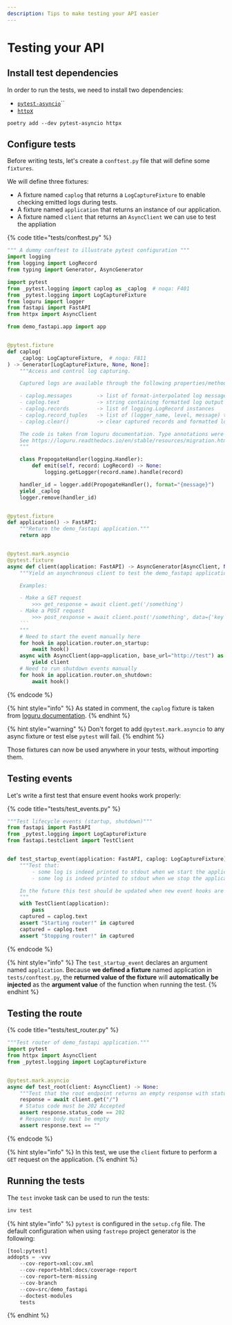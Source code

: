 ```yaml
---
description: Tips to make testing your API easier
---
```


# Testing your API

## Install test dependencies

In order to run the tests, we need to install two dependencies:

* [`pytest-asyncio`](https://pypi.org/project/pytest-asyncio/)\`\`
* [`http`x](https://www.python-httpx.org/)

```text
poetry add --dev pytest-asyncio httpx
```

## Configure tests

Before writing tests, let's create a `conftest.py` file that will define some `fixtures`.

We will define three fixtures:

* A fixture named `caplog` that returns a `LogCaptureFixture` to enable checking emitted logs during tests.
* A fixture named `application` that returns an instance of our application.
* A fixture named `client` that returns an `AsyncClient` we can use to test the appliation

{% code title="tests/conftest.py" %}
```python
""" A dummy conftest to illustrate pytest configuration """
import logging
from logging import LogRecord
from typing import Generator, AsyncGenerator

import pytest
from _pytest.logging import caplog as _caplog  # noqa: F401
from _pytest.logging import LogCaptureFixture
from loguru import logger
from fastapi import FastAPI
from httpx import AsyncClient

from demo_fastapi.app import app


@pytest.fixture
def caplog(
    _caplog: LogCaptureFixture,  # noqa: F811
) -> Generator[LogCaptureFixture, None, None]:
    """Access and control log capturing.

    Captured logs are available through the following properties/methods::

    - caplog.messages        -> list of format-interpolated log messages
    - caplog.text            -> string containing formatted log output
    - caplog.records         -> list of logging.LogRecord instances
    - caplog.record_tuples   -> list of (logger_name, level, message) tuples
    - caplog.clear()         -> clear captured records and formatted log output string

    The code is taken from loguru documentation. Type annotations were added to play nice with mypy.
    See https://loguru.readthedocs.io/en/stable/resources/migration.html#making-things-work-with-pytest-and-caplog
    """

    class PropogateHandler(logging.Handler):
        def emit(self, record: LogRecord) -> None:
            logging.getLogger(record.name).handle(record)

    handler_id = logger.add(PropogateHandler(), format="{message}")
    yield _caplog
    logger.remove(handler_id)


@pytest.fixture
def application() -> FastAPI:
    """Return the demo_fastapi application."""
    return app


@pytest.mark.asyncio
@pytest.fixture
async def client(application: FastAPI) -> AsyncGenerator[AsyncClient, None]:
    """Yield an asynchronous client to test the demo_fastapi application.

    Examples:

    - Make a GET request
        >>> get_response = await client.get('/something')
    - Make a POST request
        >>> post_response = await client.post('/something', data={'key': 'value'})
    ```
    """
    # Need to start the event manually here
    for hook in application.router.on_startup:
        await hook()
    async with AsyncClient(app=application, base_url="http://test") as client:
        yield client
    # Need to run shutdown events manually
    for hook in application.router.on_shutdown:
        await hook()

```
{% endcode %}

{% hint style="info" %}
As stated in comment, the `caplog` fixture is taken from [loguru documentation](https://loguru.readthedocs.io/en/stable/resources/migration.html#making-things-work-with-pytest-and-caplog).
{% endhint %}

{% hint style="warning" %}
Don't forget to add `@pytest.mark.asyncio` to any async fixture or test else `pytest` will fail.
{% endhint %}

Those fixtures can now be used anywhere in your tests, without importing them.

## Testing events

Let's write a first test that ensure event hooks work properly:

{% code title="tests/test\_events.py" %}
```python
"""Test lifecycle events (startup, shutdown)"""
from fastapi import FastAPI
from _pytest.logging import LogCaptureFixture
from fastapi.testclient import TestClient


def test_startup_event(application: FastAPI, caplog: LogCaptureFixture) -> None:
    """Test that:
        - some log is indeed printed to stdout when we start the application.
        - some log is indeed printed to stdout when we stop the application.

    In the future this test should be updated when new event hooks are added to the application.
    """
    with TestClient(application):
        pass
    captured = caplog.text
    assert "Starting router!" in captured
    captured = caplog.text
    assert "Stopping router!" in captured

```
{% endcode %}

{% hint style="info" %}
The `test_startup_event` declares an argument named `application`. Because **we defined a fixture** named application in `tests/conftest.py`, the **returned value of the fixture** will **automatically be injected** as the **argument value** of the function when running the test.
{% endhint %}

## Testing the route

{% code title="tests/test\_router.py" %}
```python
"""Test router of demo_fastapi application."""
import pytest
from httpx import AsyncClient
from _pytest.logging import LogCaptureFixture


@pytest.mark.asyncio
async def test_root(client: AsyncClient) -> None:
    """Test that the root endpoint returns an empty response with status code 202."""
    response = await client.get("/")
    # Status code must be 202 Accepted
    assert response.status_code == 202
    # Response body must be empty
    assert response.text == ""

```
{% endcode %}

{% hint style="info" %}
In this test, we use the `client` fixture to perform a `GET` request on the application.
{% endhint %}

## Running the tests

The `test` invoke task can be used to run the tests:

```python
inv test
```

{% hint style="info" %}
`pytest` is configured in the `setup.cfg` file. The default configuration when using `fastrepo` project generator is the following:

```python
[tool:pytest]
addopts = -vvv
    --cov-report=xml:cov.xml
    --cov-report=html:docs/coverage-report
    --cov-report=term-missing
    --cov-branch
    --cov=src/demo_fastapi
    --doctest-modules
    tests
```
{% endhint %}



